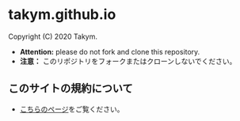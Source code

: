 # takym.github.io
Copyright (C) 2020 Takym.

* **Attention:** please do not fork and clone this repository. 
* **注意：** このリポジトリをフォークまたはクローンしないでください。

## このサイトの規約について
* [こちらのページ](./LICENSE.md)をご覧ください。
